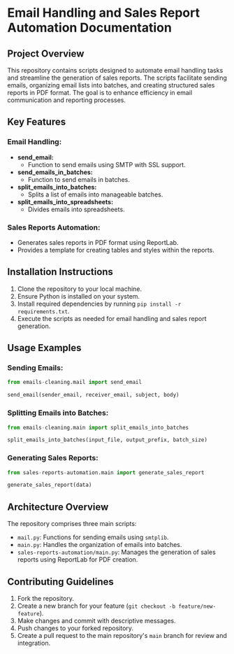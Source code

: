 # Email Handling and Sales Report Automation Documentation

## Project Overview
This repository contains scripts designed to automate email handling tasks and streamline the generation of sales reports. The scripts facilitate sending emails, organizing email lists into batches, and creating structured sales reports in PDF format. The goal is to enhance efficiency in email communication and reporting processes.

## Key Features
### Email Handling:
- **send_email:**
  - Function to send emails using SMTP with SSL support.
- **send_emails_in_batches:**
  - Function to send emails in batches.
- **split_emails_into_batches:**
  - Splits a list of emails into manageable batches.
- **split_emails_into_spreadsheets:**
  - Divides emails into spreadsheets.

### Sales Reports Automation:
- Generates sales reports in PDF format using ReportLab.
- Provides a template for creating tables and styles within the reports.

## Installation Instructions
1. Clone the repository to your local machine.
2. Ensure Python is installed on your system.
3. Install required dependencies by running `pip install -r requirements.txt`.
4. Execute the scripts as needed for email handling and sales report generation.

## Usage Examples
### Sending Emails:
```python
from emails-cleaning.mail import send_email

send_email(sender_email, receiver_email, subject, body)
```

### Splitting Emails into Batches:
```python
from emails-cleaning.main import split_emails_into_batches

split_emails_into_batches(input_file, output_prefix, batch_size)
```

### Generating Sales Reports:
```python
from sales-reports-automation.main import generate_sales_report

generate_sales_report(data)
```

## Architecture Overview
The repository comprises three main scripts:
- `mail.py`: Functions for sending emails using `smtplib`.
- `main.py`: Handles the organization of emails into batches.
- `sales-reports-automation/main.py`: Manages the generation of sales reports using ReportLab for PDF creation.

## Contributing Guidelines
1. Fork the repository.
2. Create a new branch for your feature (`git checkout -b feature/new-feature`).
3. Make changes and commit with descriptive messages.
4. Push changes to your forked repository.
5. Create a pull request to the main repository's `main` branch for review and integration.